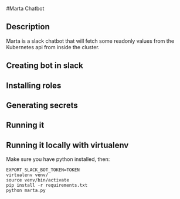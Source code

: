 #Marta Chatbot
## Description
Marta is a slack chatbot that will fetch some readonly values from the Kubernetes api from inside the cluster.
## Creating bot in slack
## Installing roles
## Generating secrets
## Running it
## Running it locally with virtualenv
Make sure you have python installed, then:
```shell
EXPORT SLACK_BOT_TOKEN=TOKEN
virtualenv venv/
source venv/bin/activate
pip install -r requirements.txt
python marta.py
```
